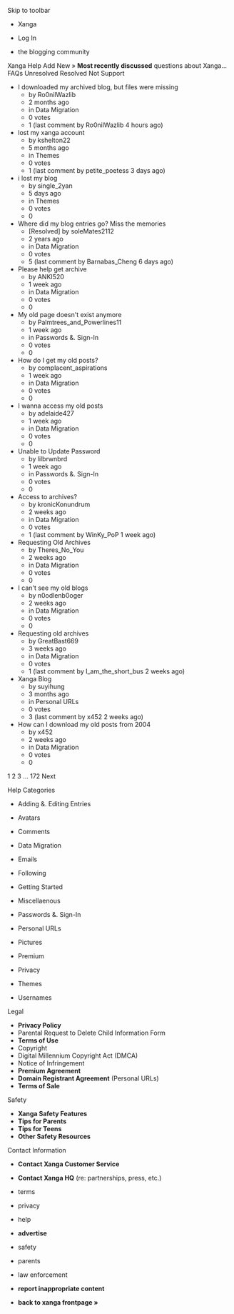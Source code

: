 Skip to toolbar

*   Xanga

*   Log In

*   the blogging community

Xanga Help Add New » **Most recently discussed** questions about Xanga… FAQs Unresolved Resolved Not Support

*   I downloaded my archived blog, but files were missing
    *   by Ro0nilWazlib
    *   2 months ago
    *   in Data Migration
    *   0 votes
    *   1 (last comment by Ro0nilWazlib 4 hours ago)
*   lost my xanga account
    *   by kshelton22
    *   5 months ago
    *   in Themes
    *   0 votes
    *   1 (last comment by petite\_poetess 3 days ago)
*   i lost my blog
    *   by single\_2yan
    *   5 days ago
    *   in Themes
    *   0 votes
    *   0
*   Where did my blog entries go? Miss the memories
    *   \[Resolved\] by soleMates2112
    *   2 years ago
    *   in Data Migration
    *   0 votes
    *   5 (last comment by Barnabas\_Cheng 6 days ago)
*   Please help get archive
    *   by ANKI520
    *   1 week ago
    *   in Data Migration
    *   0 votes
    *   0
*   My old page doesn't exist anymore
    *   by Palmtrees\_and\_Powerlines11
    *   1 week ago
    *   in Passwords &. Sign-In
    *   0 votes
    *   0
*   How do I get my old posts?
    *   by complacent\_aspirations
    *   1 week ago
    *   in Data Migration
    *   0 votes
    *   0
*   I wanna access my old posts
    *   by adelaide427
    *   1 week ago
    *   in Data Migration
    *   0 votes
    *   0
*   Unable to Update Password
    *   by lilbrwnbrd
    *   1 week ago
    *   in Passwords &. Sign-In
    *   0 votes
    *   0
*   Access to archives?
    *   by kronicKonundrum
    *   2 weeks ago
    *   in Data Migration
    *   0 votes
    *   1 (last comment by WinKy\_PoP 1 week ago)
*   Requesting Old Archives
    *   by Theres\_No\_You
    *   2 weeks ago
    *   in Data Migration
    *   0 votes
    *   0
*   I can't see my old blogs
    *   by n0odlenb0oger
    *   2 weeks ago
    *   in Data Migration
    *   0 votes
    *   0
*   Requesting old archives
    *   by GreatBast669
    *   3 weeks ago
    *   in Data Migration
    *   0 votes
    *   1 (last comment by I\_am\_the\_short\_bus 2 weeks ago)
*   Xanga Blog
    *   by suyihung
    *   3 months ago
    *   in Personal URLs
    *   0 votes
    *   3 (last comment by x452 2 weeks ago)
*   How can I download my old posts from 2004
    *   by x452
    *   2 weeks ago
    *   in Data Migration
    *   0 votes
    *   0

1 2 3 ... 172 Next

Help Categories

*   Adding &. Editing Entries
*   Avatars
*   Comments
*   Data Migration
*   Emails
*   Following
*   Getting Started
*   Miscellaenous

*   Passwords &. Sign-In
*   Personal URLs
*   Pictures
*   Premium
*   Privacy
*   Themes
*   Usernames

Legal

*   **Privacy Policy**
*   Parental Request to Delete Child Information Form
*   **Terms of Use**
*   Copyright
*   Digital Millennium Copyright Act (DMCA)
*   Notice of Infringement
*   **Premium Agreement**
*   **Domain Registrant Agreement** (Personal URLs)
*   **Terms of Sale**

Safety

*   **Xanga Safety Features**
*   **Tips for Parents**
*   **Tips for Teens**
*   **Other Safety Resources**

Contact Information

*   **Contact Xanga Customer Service**
*   **Contact Xanga HQ** (re: partnerships, press, etc.)

*   terms
*   privacy
*   help
*   **advertise**

*   safety
*   parents
*   law enforcement
*   **report inappropriate content**

*   **back to xanga frontpage »**